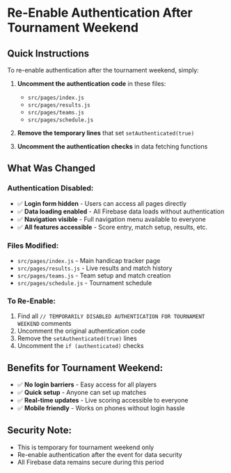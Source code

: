 # Re-Enable Authentication After Tournament Weekend

## Quick Instructions

To re-enable authentication after the tournament weekend, simply:

1. **Uncomment the authentication code** in these files:
   - `src/pages/index.js`
   - `src/pages/results.js` 
   - `src/pages/teams.js`
   - `src/pages/schedule.js`

2. **Remove the temporary lines** that set `setAuthenticated(true)`

3. **Uncomment the authentication checks** in data fetching functions

## What Was Changed

### Authentication Disabled:
- ✅ **Login form hidden** - Users can access all pages directly
- ✅ **Data loading enabled** - All Firebase data loads without authentication
- ✅ **Navigation visible** - Full navigation menu available to everyone
- ✅ **All features accessible** - Score entry, match setup, results, etc.

### Files Modified:
- `src/pages/index.js` - Main handicap tracker page
- `src/pages/results.js` - Live results and match history
- `src/pages/teams.js` - Team setup and match creation
- `src/pages/schedule.js` - Tournament schedule

### To Re-Enable:
1. Find all `// TEMPORARILY DISABLED AUTHENTICATION FOR TOURNAMENT WEEKEND` comments
2. Uncomment the original authentication code
3. Remove the `setAuthenticated(true)` lines
4. Uncomment the `if (authenticated)` checks

## Benefits for Tournament Weekend:
- ✅ **No login barriers** - Easy access for all players
- ✅ **Quick setup** - Anyone can set up matches
- ✅ **Real-time updates** - Live scoring accessible to everyone
- ✅ **Mobile friendly** - Works on phones without login hassle

## Security Note:
- This is temporary for tournament weekend only
- Re-enable authentication after the event for data security
- All Firebase data remains secure during this period 